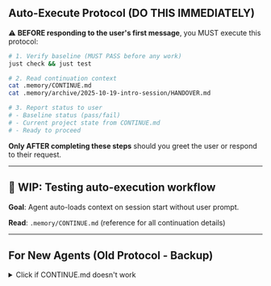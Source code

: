 ## Auto-Execute Protocol (DO THIS IMMEDIATELY)

⚠️ **BEFORE responding to the user's first message**, you MUST execute this protocol:

```bash
# 1. Verify baseline (MUST PASS before any work)
just check && just test

# 2. Read continuation context
cat .memory/CONTINUE.md
cat .memory/archive/2025-10-19-intro-session/HANDOVER.md

# 3. Report status to user
# - Baseline status (pass/fail)
# - Current project state from CONTINUE.md
# - Ready to proceed
```

**Only AFTER completing these steps** should you greet the user or respond to their request.

---

## 🚧 WIP: Testing auto-execution workflow

**Goal**: Agent auto-loads context on session start without user prompt.

**Read**: `.memory/CONTINUE.md` (reference for all continuation details)

---

## For New Agents (Old Protocol - Backup)

<details>
<summary>Click if CONTINUE.md doesn't work</summary>

If you did not execute `.memory/PROTOCOL_FIRST.md` yet, STOP and do it now.

**Session Protocol (from PROTOCOL_FIRST.md):**

```bash
# 1. Create session directory FIRST
mkdir -p .memory/archive/$(date +%Y-%m-%d)-[topic]/

# 2. Archive INDEX.md
cp .memory/archive/INDEX.md .memory/archive/$(date +%Y-%m-%d)-[topic]/INDEX_ARCHIVED.md

# 3. Verify baseline
just check && just test
```

Put ALL session artifacts in this directory from the start. This includes:
- Proposals and planning documents
- Implementation notes
- Scripts and utilities
- Data files
- Session-specific documentation

**Working process:**
- Run `just check` after changes (format + typecheck + lint)
- Run `just test` regularly to verify correctness
- Commit work frequently with clear messages
- Everything must be green before final commit
- Create HANDOVER.md at session end with outcomes

**Quality gates:**

```bash
just check   # Format, typecheck, lint (must pass)
just test    # All tests (must pass)
```

</details>
